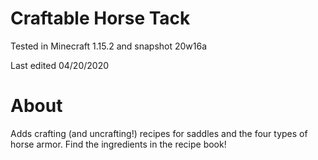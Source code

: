 # Craftable Horse Tack

Tested in Minecraft 1.15.2 and snapshot 20w16a

Last edited 04/20/2020

# About

Adds crafting (and uncrafting!) recipes for saddles and the four types of horse armor.  Find the ingredients in the recipe book!
